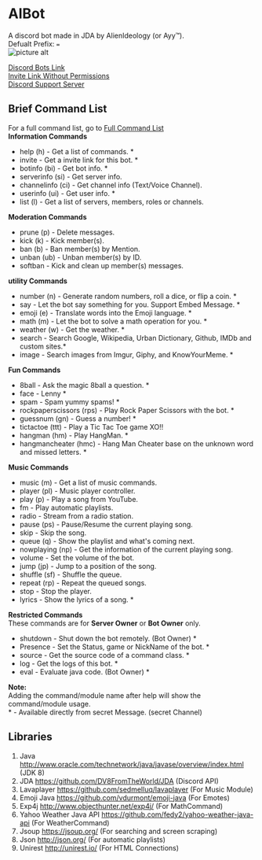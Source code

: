 # AIBot 
A discord bot made in JDA by AlienIdeology (or Ayy™). <br />
Defualt Prefix: `=`<br />
![picture alt](https://cdn.discordapp.com/app-icons/294327785512763392/64c107f7c8c70f14f719ebd3907f1776.jpg )<br />

[Discord Bots Link](https://bots.discord.pw/bots/294327785512763392) <br />
[Invite Link Without Permissions](https://discordapp.com/oauth2/authorize?client_id=294327785512763392&scope=bot&permissions=0) <br />
[Discord Support Server](https://discord.gg/EABc8Kc)

## Brief Command List <br />
For a full command list, go to [Full Command List](org.alienideology.aibot/src/main/java/CommandList.md) <br />
__**Information Commands**__ 
- help (h) - Get a list of commands. * 
- invite - Get a invite link for this bot. * 
- botinfo (bi) - Get bot info. * 
- serverinfo (si) - Get server info. 
- channelinfo (ci) - Get channel info (Text/Voice Channel). 
- userinfo (ui) - Get user info. * 
- list (l) - Get a list of servers, members, roles or channels.

__**Moderation Commands**__ 
- prune (p) - Delete messages. 
- kick (k) - Kick member(s). 
- ban (b) - Ban member(s) by Mention. 
- unban (ub) - Unban member(s) by ID. 
- softban - Kick and clean up member(s) messages.

__**utility Commands**__ 
- number (n) - Generate random numbers, roll a dice, or flip a coin. * 
- say - Let the bot say something for you. Support Embed Message. * 
- emoji (e) - Translate words into the Emoji language. *
- math (m) - Let the bot to solve a math operation for you. * 
- weather (w) - Get the weather. * 
- search - Search Google, Wikipedia, Urban Dictionary, Github, IMDb and custom sites.* 
- image - Search images from Imgur, Giphy, and KnowYourMeme. * 

__**Fun Commands**__
- 8ball - Ask the magic 8ball a question. * 
- face - Lenny * 
- spam - Spam yummy spams! *
- rockpaperscissors (rps) - Play Rock Paper Scissors with the bot. * 
- guessnum (gn) - Guess a number! * 
- tictactoe (ttt) - Play a Tic Tac Toe game XO!! 
- hangman (hm) - Play HangMan. * 
- hangmancheater (hmc) - Hang Man Cheater base on the unknown word and missed letters. *

__**Music Commands**__ 
- music (m) - Get a list of music commands.
- player (pl) - Music player controller.
- play (p) - Play a song from YouTube.
- fm - Play automatic playlists.
- radio - Stream from a radio station.
- pause (ps) - Pause/Resume the current playing song.
- skip - Skip the song. 
- queue (q) - Show the playlist and what's coming next.
- nowplaying (np) - Get the information of the current playing song.
- volume - Set the volume of the bot.
- jump (jp) - Jump to a position of the song.
- shuffle (sf) - Shuffle the queue.
- repeat (rp) - Repeat the queued songs.
- stop - Stop the player. 
- lyrics - Show the lyrics of a song. * 

__**Restricted Commands**__ <br />
These commands are for **Server Owner** or **Bot Owner** only. 
- shutdown - Shut down the bot remotely. (Bot Owner) * 
- Presence - Set the Status, game or NickName of the bot. * 
- source - Get the source code of a command class. * 
- log - Get the logs of this bot. *
- eval - Evaluate java code. (Bot Owner) *

__**Note:**__ <br />
Adding the command/module name after help will show the command/module usage. <br />
\* - Available directly from secret Message. (secret Channel) <br />

## Libraries
1. Java http://www.oracle.com/technetwork/java/javase/overview/index.html (JDK 8)
2. JDA https://github.com/DV8FromTheWorld/JDA (Discord API)
3. Lavaplayer https://github.com/sedmelluq/lavaplayer (For Music Module)
4. Emoji Java https://github.com/vdurmont/emoji-java (For Emotes)
5. Exp4j http://www.objecthunter.net/exp4j/ (For MathCommand)
6. Yahoo Weather Java API https://github.com/fedy2/yahoo-weather-java-api (For WeatherCommand)
7. Jsoup https://jsoup.org/ (For searching and screen scraping)
8. Json http://json.org/ (For automatic playlists)
7. Unirest http://unirest.io/ (For HTML Connections)
